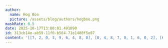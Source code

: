 ```yaml
---
author:
  name: Hog Boo
  picture: /assets/blog/authors/hogboo.png
maskRate: 0.5
date: 2025-10-17T13:00:01.491090
id: 313cb14e-ab59-11f0-b564-71e1480f5e87
content: '[[7, 2, 0, 3, 9, 6, 4, 8, 0], [0, 4, 8, 7, 0, 1, 6, 0, 2], [6, 0, 0, 2, 0, 4, 0, 3, 0], [0, 5, 3, 4, 1, 2, 0, 6, 0], [4, 7, 0, 5, 0, 8, 1, 2, 0], [0, 0, 2, 0, 0, 3, 8, 0, 0], [0, 0, 0, 0, 3, 0, 0, 7, 0], [5, 8, 0, 1, 0, 7, 0, 0, 0], [0, 3, 7, 0, 0, 0, 5, 0, 0]]'
---
```

